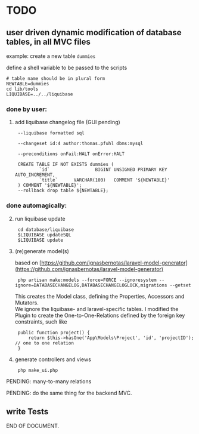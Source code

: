 # TODO 


## user driven dynamic modification of database tables, in all MVC files

example: create a new table `dummies`

define a shell variable to be passed to the scripts

    # table name should be in plural form
    NEWTABLE=dummies 
    cd lib/tools
    LIQUIBASE=../../liquibase


### done by user: 
1. add liquibase changelog file (GUI pending)

        --liquibase formatted sql

        --changeset id:4 author:thomas.pfuhl dbms:mysql

        --preconditions onFail:HALT onError:HALT

        CREATE TABLE IF NOT EXISTS dummies (
                `id`                 BIGINT	UNSIGNED PRIMARY KEY AUTO_INCREMENT,
                `title`      VARCHAR(100)	COMMENT '${NEWTABLE}'
        ) COMMENT '${NEWTABLE}';
        --rollback drop table ${NEWTABLE};


### done automagically: 

2. run liquibase update

        cd database/liquibase   
        $LIQUIBASE updateSQL
        $LIQUIBASE update   

3. (re)generate model(s)

    based on [https://github.com/ignasbernotas/laravel-model-generator](https://github.com/ignasbernotas/laravel-model-generator)

        php artisan make:models --force=FORCE --ignoresystem --ignore=DATABASECHANGELOG,DATABASECHANGELOGLOCK,migrations --getset

    This creates the Model class, defining the Properties, Accessors and Mutators.   
    We ignore the liquibase- and laravel-specific tables.
    I modified the Plugin to create the One-to-One-Relations defined by the foreign key constraints, such like

        public function project() {
            return $this->hasOne('App\Models\Project', 'id', 'projectID'); // one to one relation
        }

4. generate controllers and views

        php make_ui.php



PENDING: many-to-many relations   

PENDING: do the same thing for the backend MVC.

## write Tests

END OF DOCUMENT.